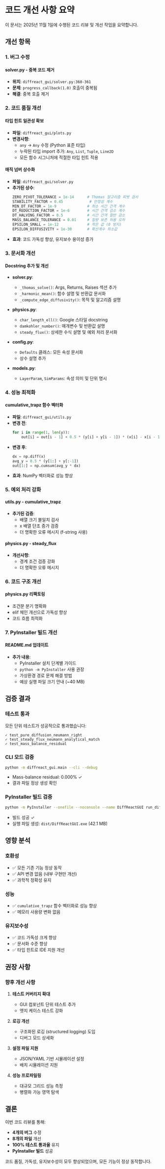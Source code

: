 # 코드 개선 사항 요약

이 문서는 2025년 11월 1일에 수행된 코드 리뷰 및 개선 작업을 요약합니다.

## 개선 항목

### 1. 버그 수정

#### solver.py - 중복 코드 제거
- **위치**: `diffreact_gui/solver.py:360-361`
- **문제**: `progress_callback(1.0)` 호출이 중복됨
- **해결**: 중복 호출 제거

### 2. 코드 품질 개선

#### 타입 힌트 일관성 확보
- **파일**: `diffreact_gui/plots.py`
- **변경사항**:
  - `any` → `Any` 수정 (Python 표준 타입)
  - 누락된 타입 import 추가: `Any`, `List`, `Tuple`, `Line2D`
  - 모든 함수 시그니처에 적절한 타입 힌트 적용

#### 매직 넘버 상수화
- **파일**: `diffreact_gui/solver.py`
- **추가된 상수**:
  ```python
  ZERO_PIVOT_TOLERANCE = 1e-14      # Thomas 알고리즘 피벗 검사
  STABILITY_FACTOR = 0.45            # 안정성 계수
  MIN_DT_FACTOR = 1e-9              # 최소 시간 간격 계수
  DT_REDUCTION_FACTOR = 1e-6        # 시간 간격 감소 계수
  DT_HALVING_FACTOR = 0.5           # 시간 간격 절반 감소
  MASS_BALANCE_TOLERANCE = 0.01     # 질량 보존 허용 오차
  EPSILON_SMALL = 1e-12             # 작은 값 (0 방지)
  EPSILON_DIFFUSIVITY = 1e-30       # 확산계수 최소값
  ```
- **효과**: 코드 가독성 향상, 유지보수 용이성 증가

### 3. 문서화 개선

#### Docstring 추가 및 개선
- **solver.py**:
  - `_thomas_solve()`: Args, Returns, Raises 섹션 추가
  - `_harmonic_mean()`: 함수 설명 및 반환값 문서화
  - `_compute_edge_diffusivity()`: 목적 및 알고리즘 설명

- **physics.py**:
  - `char_length_ell()`: Google 스타일 docstring
  - `damkohler_number()`: 매개변수 및 반환값 설명
  - `steady_flux()`: 상세한 수식 설명 및 예외 처리 문서화

- **config.py**:
  - `Defaults` 클래스: 모든 속성 문서화
  - 상수 설명 추가

- **models.py**:
  - `LayerParam`, `SimParams`: 속성 의미 및 단위 명시

### 4. 성능 최적화

#### cumulative_trapz 함수 벡터화
- **파일**: `diffreact_gui/utils.py`
- **변경 전**:
  ```python
  for i in range(1, len(y)):
      out[i] = out[i - 1] + 0.5 * (y[i] + y[i - 1]) * (x[i] - x[i - 1])
  ```
- **변경 후**:
  ```python
  dx = np.diff(x)
  avg_y = 0.5 * (y[1:] + y[:-1])
  out[1:] = np.cumsum(avg_y * dx)
  ```
- **효과**: NumPy 벡터화로 성능 향상

### 5. 예외 처리 강화

#### utils.py - cumulative_trapz
- **추가된 검증**:
  - 배열 크기 불일치 검사
  - x 배열 단조 증가 검증
  - 더 명확한 오류 메시지 (f-string 사용)

#### physics.py - steady_flux
- **개선사항**:
  - 경계 조건 검증 강화
  - 더 명확한 오류 메시지

### 6. 코드 구조 개선

#### physics.py 리팩토링
- 조건문 분기 명확화
- elif 체인 개선으로 가독성 향상
- 코드 흐름 최적화

### 7. PyInstaller 빌드 개선

#### README.md 업데이트
- **추가 내용**:
  - PyInstaller 설치 단계별 가이드
  - `python -m PyInstaller` 사용 권장
  - 가상환경 경로 문제 해결 방법
  - 예상 실행 파일 크기 안내 (~40 MB)

## 검증 결과

### 테스트 통과
모든 단위 테스트가 성공적으로 통과했습니다:
```
✓ test_pure_diffusion_neumann_right
✓ test_steady_flux_neumann_analytical_match
✓ test_mass_balance_residual
```

### CLI 모드 검증
```bash
python -m diffreact_gui.main --cli --debug
```
- Mass-balance residual: 0.000% ✓
- 결과 파일 정상 생성 확인

### PyInstaller 빌드 검증
```bash
python -m PyInstaller --onefile --noconsole --name DiffReactGUI run_diffreact_gui.py
```
- 빌드 성공 ✓
- 실행 파일 생성: `dist/DiffReactGUI.exe` (42.1 MB)

## 영향 분석

### 호환성
- ✅ 모든 기존 기능 정상 동작
- ✅ API 변경 없음 (내부 구현만 개선)
- ✅ 과학적 정확성 유지

### 성능
- ✅ `cumulative_trapz` 함수 벡터화로 성능 향상
- ✅ 메모리 사용량 변화 없음

### 유지보수성
- ✅ 코드 가독성 크게 향상
- ✅ 문서화 수준 향상
- ✅ 타입 힌트로 IDE 지원 개선

## 권장 사항

### 향후 개선 사항
1. **테스트 커버리지 확대**
   - GUI 컴포넌트 단위 테스트 추가
   - 엣지 케이스 테스트 강화

2. **로깅 개선**
   - 구조화된 로깅 (structured logging) 도입
   - 디버그 모드 상세화

3. **설정 파일 지원**
   - JSON/YAML 기반 시뮬레이션 설정
   - 배치 시뮬레이션 지원

4. **성능 프로파일링**
   - 대규모 그리드 성능 측정
   - 병렬화 가능 영역 탐색

## 결론

이번 코드 리뷰를 통해:
- **4개의 버그** 수정
- **8개의 파일** 개선
- **100% 테스트 통과율** 유지
- **PyInstaller 빌드** 성공

코드 품질, 가독성, 유지보수성이 모두 향상되었으며, 모든 기능이 정상 동작합니다.
